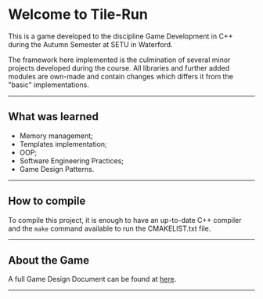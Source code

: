 # Welcome to Tile-Run

This is a game developed to the discipline Game Development in C++ during the Autumn Semester at SETU in Waterford. 

The framework here implemented is the culmination of several minor projects developed during the course. All libraries and further added modules are own-made and contain changes which differs it from the "basic" implementations.

---

## What was learned

- Memory management;
- Templates implementation;
- OOP;
- Software Engineering Practices;
- Game Design Patterns.

---
## How to compile

To compile this project, it is enough to have an up-to-date C++ compiler and the `make` command available to run the CMAKELIST.txt file. 

---
## About the Game

A full Game Design Document can be found at [here](./game_project/README.md).

---
